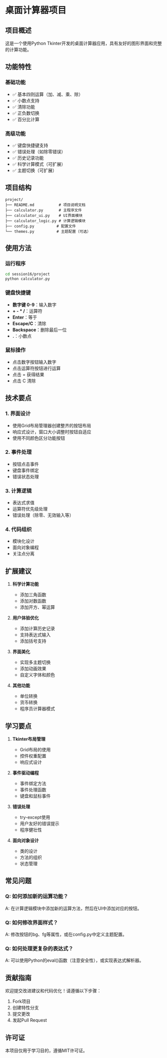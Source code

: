 # 桌面计算器项目

## 项目概述

这是一个使用Python Tkinter开发的桌面计算器应用，具有友好的图形界面和完整的计算功能。

## 功能特性

### 基础功能
- ✅ 基本四则运算（加、减、乘、除）
- ✅ 小数点支持
- ✅ 清除功能
- ✅ 正负数切换
- ✅ 百分比计算

### 高级功能
- ✅ 键盘快捷键支持
- ✅ 错误处理（如除零错误）
- ✅ 历史记录功能
- ✅ 科学计算模式（可扩展）
- ✅ 主题切换（可扩展）

## 项目结构

```
project/
├── README.md           # 项目说明文档
├── calculator.py       # 主程序文件
├── calculator_ui.py    # UI界面模块
├── calculator_logic.py # 计算逻辑模块
├── config.py          # 配置文件
└── themes.py          # 主题配置（可选）
```

## 使用方法

### 运行程序

```bash
cd session16/project
python calculator.py
```

### 键盘快捷键

- **数字键 0-9**：输入数字
- **+ - * /**：运算符
- **Enter**：等于
- **Escape/C**：清除
- **Backspace**：删除最后一位
- **.**：小数点

### 鼠标操作

- 点击数字按钮输入数字
- 点击运算符按钮进行运算
- 点击 = 获得结果
- 点击 C 清除

## 技术要点

### 1. 界面设计
- 使用Grid布局管理器创建整齐的按钮布局
- 响应式设计，窗口大小调整时按钮自适应
- 使用不同颜色区分功能按钮

### 2. 事件处理
- 按钮点击事件
- 键盘事件绑定
- 错误状态处理

### 3. 计算逻辑
- 表达式求值
- 运算符优先级处理
- 错误处理（除零、无效输入等）

### 4. 代码组织
- 模块化设计
- 面向对象编程
- 关注点分离

## 扩展建议

1. **科学计算功能**
   - 添加三角函数
   - 添加对数函数
   - 添加开方、幂运算

2. **用户体验优化**
   - 添加计算历史记录
   - 支持表达式输入
   - 添加括号支持

3. **界面美化**
   - 实现多主题切换
   - 添加动画效果
   - 自定义字体和颜色

4. **其他功能**
   - 单位转换
   - 货币转换
   - 程序员计算器模式

## 学习要点

1. **Tkinter布局管理**
   - Grid布局的使用
   - 控件权重配置
   - 响应式设计

2. **事件驱动编程**
   - 事件绑定方法
   - 事件处理函数
   - 键盘和鼠标事件

3. **错误处理**
   - try-except使用
   - 用户友好的错误提示
   - 程序健壮性

4. **面向对象设计**
   - 类的设计
   - 方法的组织
   - 状态管理

## 常见问题

### Q: 如何添加新的运算功能？
A: 在计算逻辑模块中添加新的运算方法，然后在UI中添加对应的按钮。

### Q: 如何修改界面样式？
A: 修改按钮的bg、fg等属性，或在config.py中定义主题配置。

### Q: 如何处理更复杂的表达式？
A: 可以使用Python的eval()函数（注意安全性），或实现表达式解析器。

## 贡献指南

欢迎提交改进建议和代码优化！请遵循以下步骤：
1. Fork项目
2. 创建特性分支
3. 提交更改
4. 发起Pull Request

## 许可证

本项目仅用于学习目的，遵循MIT许可证。 
